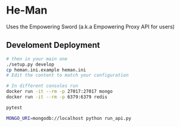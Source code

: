He-Man
======

Uses the Empowering Sword (a.k.a Empowering Proxy API for users)

## Develoment Deployment

```bash
# then in your main one
./setup.py develop
cp heman.ini.example heman.ini 
# Edit the content to match your configuration

# In different consoles run
docker run -it --rm -p 27017:27017 mongo
docker run -it --rm -p 6379:6379 redis

pytest

MONGO_URI=mongodb://localhost python run_api.py

```



